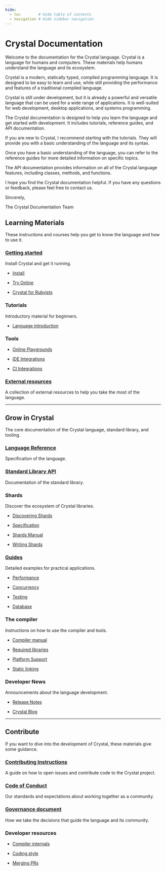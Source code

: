 ```yaml
---
hide:
  - toc        # Hide table of contents
  - navigation # Hide sidebar navigation
---
```


# Crystal Documentation

Welcome to the documentation for the Crystal language. Crystal is a language for humans and computers. These materials help humans understand the language and its ecosystem.

Crystal is a modern, statically typed, compiled programming language. It is designed to be easy to learn and use, while still providing the performance and features of a traditional compiled language.

Crystal is still under development, but it is already a powerful and versatile language that can be used for a wide range of applications. It is well-suited for web development, desktop applications, and systems programming.

The Crystal documentation is designed to help you learn the language and get started with development. It includes tutorials, reference guides, and API documentation.

If you are new to Crystal, I recommend starting with the tutorials. They will provide you with a basic understanding of the language and its syntax.

Once you have a basic understanding of the language, you can refer to the reference guides for more detailed information on specific topics.

The API documentation provides information on all of the Crystal language features, including classes, methods, and functions.

I hope you find the Crystal documentation helpful. If you have any questions or feedback, please feel free to contact us.

Sincerely,

The Crystal Documentation Team

## Learning Materials

These instructions and courses help you get to know the language and how to use it.

<div class="cards" markdown="1">
  <div class="card" markdown="1">

### [Getting started](getting_started/README.md)

Install Crystal and get it running.

* [Install](https://crystal-lang.org/install)
* [Try Online](https://play.crystal-lang.org/#/cr)
* [Crystal for Rubyists](crystal_for_rubyists/README.md)

  </div>
  <div class="card" markdown="1">

### Tutorials

Introductory material for beginners.

* [Language introduction](tutorials/basics/README.md)

  </div>
  <div class="card" markdown="1">

### Tools

* [Online Playgrounds](https://github.com/crystal-lang/crystal/wiki/Online-playgrounds)
* [IDE Integrations](https://github.com/veelenga/awesome-crystal#editor-plugins)
* [CI Integrations](guides/ci/README.md)

  </div>

  <div class="card" markdown="1">

### [External resources](https://crystal-lang.org/learning)

A collection of external resources to help you take the most of the language.

  </div>

</div>

---

## Grow in Crystal

The core documentation of the Crystal language, standard library, and tooling.

<div class="cards" markdown="1">
  <div class="card" markdown="1">

### [Language Reference](syntax_and_semantics/README.md)

Specification of the language.

  </div>
  <div class="card" markdown="1">

### [Standard Library API](https://crystal-lang.org/api)

Documentation of the standard library.

  </div>
  <div class="card" markdown="1">

### Shards

Discover the ecosystem of Crystal libraries.

* [Discovering Shards](https://crystal-lang.org/community/#shards)
* [Specification](https://github.com/crystal-lang/shards/blob/master/docs/shard.yml.adoc)
* [Shards Manual](man/shards/README.md)
* [Writing Shards](guides/writing_shards.md)

  </div>
  <div class="card" markdown="1">

### [Guides](guides/README.md)

Detailed examples for practical applications.

* [Performance](guides/performance.md)
* [Concurrency](guides/concurrency.md)
* [Testing](guides/testing.md)
* [Database](database/README.md)

  </div>
  <div class="card" markdown="1">

### The compiler

Instructions on how to use the compiler and tools.

* [Compiler manual](man/crystal/README.md)
* [Required libraries](man/required_libraries.md)
* [Platform Support](syntax_and_semantics/platform_support.md)
* [Static linking](guides/static_linking.md)

  </div>
  <div class="card" markdown="1">

### Developer News

Announcements about the language development.

* [Release Notes](https://crystal-lang.org/blog/#release_notes)
* [Crystal Blog](https://crystal-lang.org/blog)

  </div>

</div>

---

## Contribute

If you want to dive into the development of Crystal, these materials give some guidance.

<div class="cards" markdown="1">
  <div class="card" markdown="1">

### [Contributing Instructions](https://github.com/crystal-lang/crystal/blob/master/CONTRIBUTING.md)

A guide on how to open issues and contribute code to the Crystal project.

  </div>
  <div class="card" markdown="1">

### [Code of Conduct](https://github.com/crystal-lang/crystal/blob/master/CODE_OF_CONDUCT.md)

Our standards and expectations about working together as a community.

  </div>
  <div class="card" markdown="1">

### [Governance document](https://crystal-lang.org/community/governance.html)

How we take the decisions that guide the language and its community.

  </div>
  <div class="card" markdown="1">

### Developer resources

* [Compiler internals](https://github.com/crystal-lang/crystal/wiki/Compiler-internals)
* [Coding style](conventions/coding_style.md)
* [Merging PRs](https://github.com/crystal-lang/crystal/wiki/Merging-PRs)

  </div>

</div>
